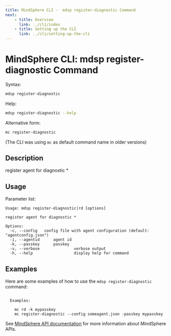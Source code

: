 ```yaml
---
title: MindSphere CLI -  mdsp register-diagnostic Command
next:
    - title: Overview
      link: ../cli/index
    - title: Setting up the CLI
      link: ../cli/setting-up-the-cli
---
```


# MindSphere CLI: mdsp register-diagnostic Command

Syntax:

```bash
mdsp register-diagnostic
```

Help:

```bash
mdsp register-diagnostic --help
```

Alternative form:

```bash
mc register-diagnostic
```

(The CLI was using `mc` as default command name in older versions)

## Description

register agent for diagnostic *

## Usage

Parameter list:

```text
Usage: mdsp register-diagnostic|rd [options]

register agent for diagnostic *

Options:
  -c, --config   config file with agent configuration (default: "agentconfig.json")
  -i, --agentid      agent id
  -k, --passkey      passkey
  -v, --verbose               verbose output
  -h, --help                  display help for command

```

## Examples

Here are some examples of how to use the `mdsp register-diagnostic` command:

```text

  Examples:

    mc rd -k mypasskey
    mc register-diagnostic --config someagent.json -passkey mypasskey

```

See [MindSphere API documentation](https://documentation.mindsphere.io/MindSphere/apis/index.html) for more information about MindSphere APIs.